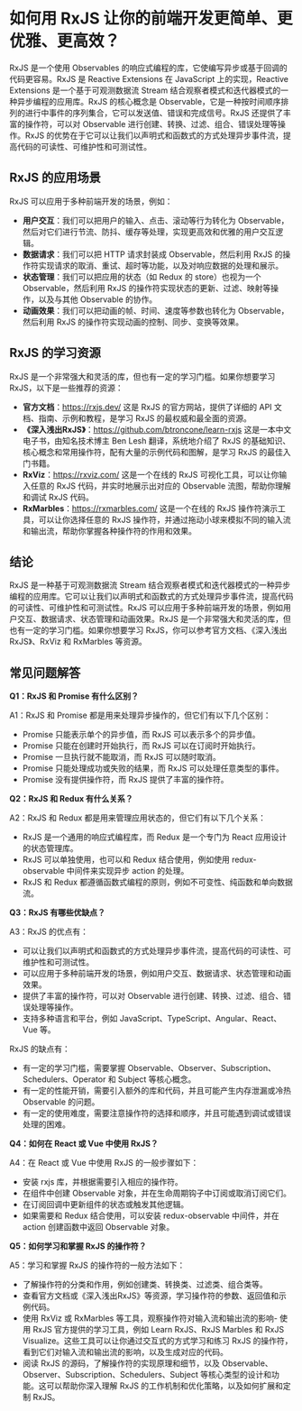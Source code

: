 # 如何用 RxJS 让你的前端开发更简单、更优雅、更高效？

RxJS 是一个使用 Observables 的响应式编程的库，它使编写异步或基于回调的代码更容易。RxJS 是 Reactive Extensions 在 JavaScript 上的实现，Reactive Extensions 是一个基于可观测数据流 Stream 结合观察者模式和迭代器模式的一种异步编程的应用库。RxJS 的核心概念是 Observable，它是一种按时间顺序排列的进行中事件的序列集合，它可以发送值、错误和完成信号。RxJS 还提供了丰富的操作符，可以对 Observable 进行创建、转换、过滤、组合、错误处理等操作。RxJS 的优势在于它可以让我们以声明式和函数式的方式处理异步事件流，提高代码的可读性、可维护性和可测试性。

## RxJS 的应用场景

RxJS 可以应用于多种前端开发的场景，例如：

-   **用户交互**：我们可以把用户的输入、点击、滚动等行为转化为 Observable，然后对它们进行节流、防抖、缓存等处理，实现更高效和优雅的用户交互逻辑。
-   **数据请求**：我们可以把 HTTP 请求封装成 Observable，然后利用 RxJS 的操作符实现请求的取消、重试、超时等功能，以及对响应数据的处理和展示。
-   **状态管理**：我们可以把应用的状态（如 Redux 的 store）也视为一个 Observable，然后利用 RxJS 的操作符实现状态的更新、过滤、映射等操作，以及与其他 Observable 的协作。
-   **动画效果**：我们可以把动画的帧、时间、速度等参数也转化为 Observable，然后利用 RxJS 的操作符实现动画的控制、同步、变换等效果。

## RxJS 的学习资源

RxJS 是一个非常强大和灵活的库，但也有一定的学习门槛。如果你想要学习 RxJS，以下是一些推荐的资源：

-   **官方文档**：https://rxjs.dev/ 这是 RxJS 的官方网站，提供了详细的 API 文档、指南、示例和教程，是学习 RxJS 的最权威和最全面的资源。
-   **《深入浅出RxJS》**：https://github.com/btroncone/learn-rxjs 这是一本中文电子书，由知名技术博主 Ben Lesh 翻译，系统地介绍了 RxJS 的基础知识、核心概念和常用操作符，配有大量的示例代码和图解，是学习 RxJS 的最佳入门书籍。
-   **RxViz**：https://rxviz.com/ 这是一个在线的 RxJS 可视化工具，可以让你输入任意的 RxJS 代码，并实时地展示出对应的 Observable 流图，帮助你理解和调试 RxJS 代码。
-   **RxMarbles**：https://rxmarbles.com/ 这是一个在线的 RxJS 操作符演示工具，可以让你选择任意的 RxJS 操作符，并通过拖动小球来模拟不同的输入流和输出流，帮助你掌握各种操作符的作用和效果。

## 结论

RxJS 是一种基于可观测数据流 Stream 结合观察者模式和迭代器模式的一种异步编程的应用库。它可以让我们以声明式和函数式的方式处理异步事件流，提高代码的可读性、可维护性和可测试性。RxJS 可以应用于多种前端开发的场景，例如用户交互、数据请求、状态管理和动画效果。RxJS 是一个非常强大和灵活的库，但也有一定的学习门槛。如果你想要学习 RxJS，你可以参考官方文档、《深入浅出RxJS》、RxViz 和 RxMarbles 等资源。

## 常见问题解答

**Q1：RxJS 和 Promise 有什么区别？**

A1：RxJS 和 Promise 都是用来处理异步操作的，但它们有以下几个区别：

-   Promise 只能表示单个的异步值，而 RxJS 可以表示多个的异步值。
-   Promise 只能在创建时开始执行，而 RxJS 可以在订阅时开始执行。
-   Promise 一旦执行就不能取消，而 RxJS 可以随时取消。
-   Promise 只能处理成功或失败的结果，而 RxJS 可以处理任意类型的事件。
-   Promise 没有提供操作符，而 RxJS 提供了丰富的操作符。

**Q2：RxJS 和 Redux 有什么关系？**

A2：RxJS 和 Redux 都是用来管理应用状态的，但它们有以下几个关系：

-   RxJS 是一个通用的响应式编程库，而 Redux 是一个专门为 React 应用设计的状态管理库。
-   RxJS 可以单独使用，也可以和 Redux 结合使用，例如使用 redux-observable 中间件来实现异步 action 的处理。
-   RxJS 和 Redux 都遵循函数式编程的原则，例如不可变性、纯函数和单向数据流。

**Q3：RxJS 有哪些优缺点？**

A3：RxJS 的优点有：

-   可以让我们以声明式和函数式的方式处理异步事件流，提高代码的可读性、可维护性和可测试性。
-   可以应用于多种前端开发的场景，例如用户交互、数据请求、状态管理和动画效果。
-   提供了丰富的操作符，可以对 Observable 进行创建、转换、过滤、组合、错误处理等操作。
-   支持多种语言和平台，例如 JavaScript、TypeScript、Angular、React、Vue 等。

RxJS 的缺点有：

-   有一定的学习门槛，需要掌握 Observable、Observer、Subscription、Schedulers、Operator 和 Subject 等核心概念。
-   有一定的性能开销，需要引入额外的库和代码，并且可能产生内存泄漏或冷热 Observable 的问题。
-   有一定的使用难度，需要注意操作符的选择和顺序，并且可能遇到调试或错误处理的困难。

**Q4：如何在 React 或 Vue 中使用 RxJS？**

A4：在 React 或 Vue 中使用 RxJS 的一般步骤如下：

-   安装 rxjs 库，并根据需要引入相应的操作符。
-   在组件中创建 Observable 对象，并在生命周期钩子中订阅或取消订阅它们。
-   在订阅回调中更新组件的状态或触发其他逻辑。
-   如果需要和 Redux 结合使用，可以安装 redux-observable 中间件，并在 action 创建函数中返回 Observable 对象。

**Q5：如何学习和掌握 RxJS 的操作符？**

A5：学习和掌握 RxJS 的操作符的一般方法如下：

-   了解操作符的分类和作用，例如创建类、转换类、过滤类、组合类等。
-   查看官方文档或《深入浅出RxJS》等资源，学习操作符的参数、返回值和示例代码。
-   使用 RxViz 或 RxMarbles 等工具，观察操作符对输入流和输出流的影响- 使用 RxJS 官方提供的学习工具，例如 Learn RxJS、RxJS Marbles 和 RxJS Visualize。这些工具可以让你通过交互式的方式学习和练习 RxJS 的操作符，看到它们对输入流和输出流的影响，以及生成对应的代码。
-   阅读 RxJS 的源码，了解操作符的实现原理和细节，以及 Observable、Observer、Subscription、Schedulers、Subject 等核心类型的设计和功能。这可以帮助你深入理解 RxJS 的工作机制和优化策略，以及如何扩展和定制 RxJS。